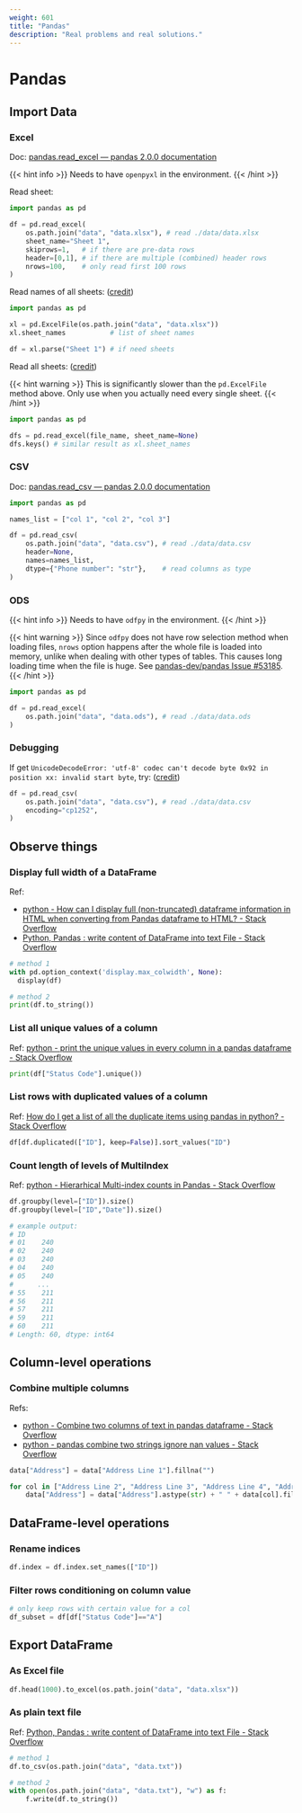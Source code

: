 ```yaml
---
weight: 601
title: "Pandas"
description: "Real problems and real solutions."
---
```


# Pandas

## Import Data

### Excel

Doc: [pandas.read_excel — pandas 2.0.0 documentation](https://pandas.pydata.org/docs/reference/api/pandas.read_excel.html)

{{< hint info >}}
Needs to have `openpyxl` in the environment.
{{< /hint >}}

Read sheet:

```python
import pandas as pd

df = pd.read_excel(
    os.path.join("data", "data.xlsx"), # read ./data/data.xlsx
    sheet_name="Sheet 1",
    skiprows=1,   # if there are pre-data rows
    header=[0,1], # if there are multiple (combined) header rows
    nrows=100,    # only read first 100 rows
)
```

Read names of all sheets: \([credit](https://stackoverflow.com/a/17977609)\)

```python
import pandas as pd

xl = pd.ExcelFile(os.path.join("data", "data.xlsx"))
xl.sheet_names           # list of sheet names

df = xl.parse("Sheet 1") # if need sheets
```

Read all sheets: \([credit](https://stackoverflow.com/a/16896091)\)

{{< hint warning >}}
This is significantly slower than the `pd.ExcelFile` method above. Only use when you actually need every single sheet.
{{< /hint >}}

```python
import pandas as pd

dfs = pd.read_excel(file_name, sheet_name=None)
dfs.keys() # similar result as xl.sheet_names
```

### CSV

Doc: [pandas.read_csv — pandas 2.0.0 documentation](https://pandas.pydata.org/docs/reference/api/pandas.read_csv.html)

```python
import pandas as pd

names_list = ["col 1", "col 2", "col 3"]

df = pd.read_csv(
    os.path.join("data", "data.csv"), # read ./data/data.csv
    header=None,
    names=names_list,
    dtype={"Phone number": "str"},    # read columns as type
)
```

### ODS

{{< hint info >}}
Needs to have `odfpy` in the environment.
{{< /hint >}}

{{< hint warning >}}
Since `odfpy` does not have row selection method when loading files,
`nrows` option happens after the whole file is loaded into memory, unlike when dealing with other types of tables. This causes long loading time when the file is huge. See [pandas-dev/pandas Issue #53185](https://github.com/pandas-dev/pandas/issues/53185).
{{< /hint >}}

```python
import pandas as pd

df = pd.read_excel(
    os.path.join("data", "data.ods"), # read ./data/data.ods
)
```

### Debugging

If get `UnicodeDecodeError: 'utf-8' codec can't decode byte 0x92 in position xx: invalid start byte`, try: \([credit](https://stackoverflow.com/a/46000253)\)

```python
df = pd.read_csv(
    os.path.join("data", "data.csv"), # read ./data/data.csv
    encoding="cp1252",
)
```

## Observe things

### Display full width of a DataFrame

Ref:

- [python - How can I display full (non-truncated) dataframe information in HTML when converting from Pandas dataframe to HTML? - Stack Overflow ](https://stackoverflow.com/a/64155503/10668706)
- [Python, Pandas : write content of DataFrame into text File - Stack Overflow](https://stackoverflow.com/a/58070237/10668706)

```python
# method 1
with pd.option_context('display.max_colwidth', None):
  display(df)

# method 2
print(df.to_string())
```

### List all unique values of a column

Ref: [python - print the unique values in every column in a pandas dataframe - Stack Overflow](https://stackoverflow.com/a/27241331/10668706)

```python
print(df["Status Code"].unique())
```

### List rows with duplicated values of a column

Ref: [How do I get a list of all the duplicate items using pandas in python? - Stack Overflow](https://stackoverflow.com/a/41786821/10668706)

```python
df[df.duplicated(["ID"], keep=False)].sort_values("ID")
```

### Count length of levels of MultiIndex

Ref: [python - Hierarhical Multi-index counts in Pandas - Stack Overflow](https://stackoverflow.com/a/51405700/10668706) 

```python
df.groupby(level=["ID"]).size()
df.groupby(level=["ID","Date"]).size()

# example output:
# ID
# 01    240
# 02    240
# 03    240
# 04    240
# 05    240
#      ... 
# 55    211
# 56    211
# 57    211
# 59    211
# 60    211
# Length: 60, dtype: int64
```

## Column-level operations

### Combine multiple columns

Refs: 

- [python - Combine two columns of text in pandas dataframe - Stack Overflow](https://stackoverflow.com/a/36911306/10668706)
- [python - pandas combine two strings ignore nan values - Stack Overflow](https://stackoverflow.com/a/33158556/10668706)

```python
data["Address"] = data["Address Line 1"].fillna("")

for col in ["Address Line 2", "Address Line 3", "Address Line 4", "Address Line 5", "Postcode"]:
    data["Address"] = data["Address"].astype(str) + " " + data[col].fillna("").astype(str)
```


## DataFrame-level operations

### Rename indices

```python
df.index = df.index.set_names(["ID"])
```

### Filter rows conditioning on column value

```python
# only keep rows with certain value for a col
df_subset = df[df["Status Code"]=="A"]
```


## Export DataFrame

### As Excel file

```python
df.head(1000).to_excel(os.path.join("data", "data.xlsx"))
```

### As plain text file

Ref: [Python, Pandas : write content of DataFrame into text File - Stack Overflow](https://stackoverflow.com/questions/31247198/python-pandas-write-content-of-dataframe-into-text-file)

```python
# method 1
df.to_csv(os.path.join("data", "data.txt"))

# method 2
with open(os.path.join("data", "data.txt"), "w") as f:
    f.write(df.to_string())
```
